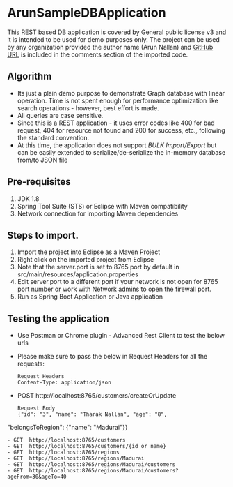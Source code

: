 # ArunSampleDBApplication

This REST based DB application is covered by General public license v3 and it is intended to be used for demo purposes only.
The project can be used by any organization provided the author name (Arun Nallan) and [GitHub URL](https://github.com/arunnc/ArunSampleDBApplication) is included in the comments section of the imported code.

## Algorithm

- Its just a plain demo purpose to demonstrate Graph database with linear operation. Time is not spent enough for performance optimization like search operations - however, best effort is made.
- All queries are case sensitive.
- Since this is a REST application - it uses error codes like 400 for bad request, 404 for resource not found and 200 for success, etc., following the standard convention.
- At this time, the application does not support *BULK Import/Export* but can be easily extended to serialize/de-serialize the in-memory database from/to JSON file 

## Pre-requisites

1. JDK 1.8
2. Spring Tool Suite (STS) or Eclipse with Maven compatibility
3. Network connection for importing Maven dependencies

## Steps to import.

1. Import the project into Eclipse as a Maven Project
2. Right click on the imported project from Eclipse
3. Note that the server.port is set to 8765 port by default in src/main/resources/application.properties
4. Edit server.port to a different port if your network is not open for 8765 port number or work with Network admins to open the  firewall port.
5. Run as Spring Boot Application or Java application


## Testing the application

- Use Postman or Chrome plugin - Advanced Rest Client to test the below urls

 - Please make sure to pass the below in Request Headers for all the requests:
   ```
   Request Headers
   Content-Type: application/json
   ```
 
 - POST http://localhost:8765/customers/createOrUpdate
   ```
   Request Body
   {"id": "3", "name": "Tharak Nallan", "age": "8", 
"belongsToRegion": {"name": "Madurai"}}
   ```
 - GET  http://localhost:8765/customers
 - GET  http://localhost:8765/customers/{id or name}
 - GET  http://localhost:8765/regions
 - GET  http://localhost:8765/regions/Madurai
 - GET  http://localhost:8765/regions/Madurai/customers
 - GET  http://localhost:8765/regions/Madurai/customers?ageFrom=30&ageTo=40
 
 
